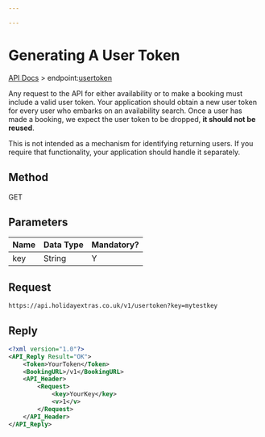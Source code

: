 ```yaml
---

---
```


# Generating A User Token

[API Docs](/hxapi/) > endpoint:[usertoken](usertoken)

Any request to the API for either availability or to make a booking must include a valid user token. Your application should obtain a new user token for every user who embarks on an availability search. Once a user has made a booking, we expect the user token to be dropped, **it should not be reused**.

This is not intended as a mechanism for identifying returning users. If you require that functionality, your application should handle it separately.

## Method

GET

## Parameters

 | Name | Data Type | Mandatory? |
 | ---- | --------- | -------- |
 | key  | String    | Y        |



## Request

```
https://api.holidayextras.co.uk/v1/usertoken?key=mytestkey
```



## Reply


```xml
<?xml version="1.0"?>
<API_Reply Result="OK">
    <Token>YourToken</Token>
    <BookingURL>/v1</BookingURL>
    <API_Header>
        <Request>
            <key>YourKey</key>
            <v>1</v>
        </Request>
    </API_Header>
</API_Reply>
```
